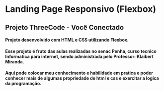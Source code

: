 # Landing Page Responsivo (Flexbox)
## Projeto ThreeCode - Você Conectado

#### Projeto desenvolvido com HTML e CSS utilizando Flexbox.

#### Esse projeto é fruto das aulas realizadas no senac Penha, curso tecnico Informatica para internet, sendo administrada pelo Professor: Klaibert Miranda.
 
#### Aqui pode colocar meu conhecimento e habilidade em pratica e poder conhecer mais de algumas propriedade de html e css e exercitar a logica da programação.
